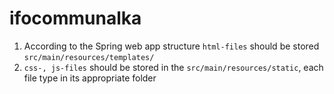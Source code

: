 # ifocommunalka

1. According to the Spring web app structure ```html-files``` should be stored ```src/main/resources/templates/```
2. ```css-, js-files``` should be stored in the ```src/main/resources/static```, each file type in its appropriate folder  
